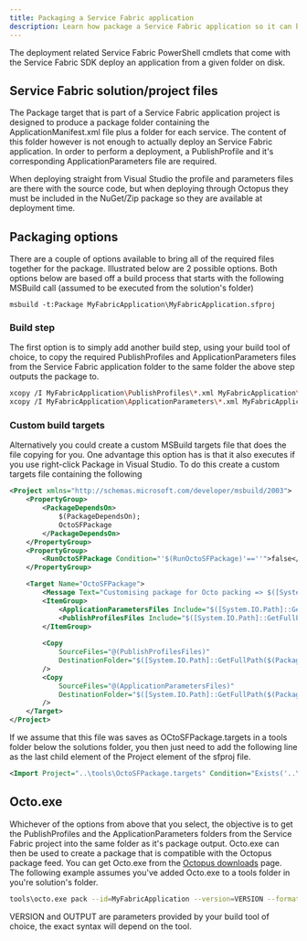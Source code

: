 ```yaml
---
title: Packaging a Service Fabric application
description: Learn how package a Service Fabric application so it can be deployed from Octopus.
---
```


The deployment related Service Fabric PowerShell cmdlets that come with the Service Fabric SDK deploy an application from a given folder on disk.

## Service Fabric solution/project files

The Package target that is part of a Service Fabric application project is designed to produce a package folder containing the ApplicationManifest.xml file plus a folder for each service. The content of this folder however is not enough to actually deploy an Service Fabric application. In order to perform a deployment, a PublishProfile and it's corresponding ApplicationParameters file are required.

When deploying straight from Visual Studio the profile and parameters files are there with the source code, but when deploying through Octopus they must be included in the NuGet/Zip package so they are available at deployment time.

## Packaging options
There are a couple of options available to bring all of the required files together for the package. Illustrated below are 2 possible options. Both options below are based off a build process that starts with the following MSBuild call (assumed to be executed from the solution's folder)

```
msbuild -t:Package MyFabricApplication\MyFabricApplication.sfproj
```

### Build step
The first option is to simply add another build step, using your build tool of choice, to copy the required PublishProfiles and ApplicationParameters files from the Service Fabric application folder to the same folder the above step outputs the package to.

```bash
xcopy /I MyFabricApplication\PublishProfiles\*.xml MyFabricApplication\pkg\Release\PublishProfiles
xcopy /I MyFabricApplication\ApplicationParameters\*.xml MyFabricApplication\pkg\Release\ApplicationParameters
```

### Custom build targets
Alternatively you could create a custom MSBuild targets file that does the file copying for you. One advantage this option has is that it also executes if you use right-click Package in Visual Studio. To do this create a custom targets file containing the following

```xml
<Project xmlns="http://schemas.microsoft.com/developer/msbuild/2003">
    <PropertyGroup>
		<PackageDependsOn>
			$(PackageDependsOn);
			OctoSFPackage
    	</PackageDependsOn>
	</PropertyGroup>  
	<PropertyGroup>
    	<RunOctoSFPackage Condition="'$(RunOctoSFPackage)'==''">false</RunOctoSFPackage>
	</PropertyGroup>

	<Target Name="OctoSFPackage">
		<Message Text="Customising package for Octo packing => $([System.IO.Path]::GetFullPath($(PackageLocation)))" />	
		<ItemGroup>  
			<ApplicationParametersFiles Include="$([System.IO.Path]::GetFullPath($(PackageLocation)))\..\..\ApplicationParameters\*.xml"/>  
			<PublishProfilesFiles Include="$([System.IO.Path]::GetFullPath($(PackageLocation)))\..\..\PublishProfiles\*.xml"/>  
		</ItemGroup>
	
		<Copy  
			SourceFiles="@(PublishProfilesFiles)" 
			DestinationFolder="$([System.IO.Path]::GetFullPath($(PackageLocation)))\PublishProfiles"  
		/>  
		<Copy  
            SourceFiles="@(ApplicationParametersFiles)" 
            DestinationFolder="$([System.IO.Path]::GetFullPath($(PackageLocation)))\ApplicationParameters"  
		/>  
	</Target>
</Project>
```
If we assume that this file was saves as OCtoSFPackage.targets in a tools folder below the solutions folder, you then just need to add the following line as the last child element of the Project element of the sfproj file.

```xml
<Import Project="..\tools\OctoSFPackage.targets" Condition="Exists('..\tools\OctoSFPackage.targets')" />
```

## Octo.exe
Whichever of the options from above that you select, the objective is to get the PublishProfiles and the ApplicationParameters folders from the Service Fabric project into the same folder as it's package output. Octo.exe can then be used to create a package that is compatible with the Octopus package feed. You can get Octo.exe from the [Octopus downloads](http://octopus.com/downloads) page. The following example assumes you've added Octo.exe to a tools folder in you're solution's folder.

```bash
tools\octo.exe pack --id=MyFabricApplication --version=VERSION --format=Zip --outFolder=OUTPUT --basePath=MyFabricApplication\pkg\Release
```

VERSION and OUTPUT are parameters provided by your build tool of choice, the exact syntax will depend on the tool.
